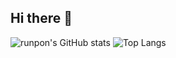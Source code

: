 ## Hi there 👋
![runpon's GitHub stats](https://github-readme-stats.vercel.app/api?username=runpon&show_icons=true&theme=tokyonight)
![Top Langs](https://github-readme-stats.vercel.app/api/top-langs/?username=runpon&layout=compact&theme=tokyonight)

<!--
**runpon/runpon** is a ✨ _special_ ✨ repository because its `README.md` (this file) appears on your GitHub profile.

Here are some ideas to get you started:

- 🔭 I’m currently working on ...
- 🌱 I’m currently learning ...
- 👯 I’m looking to collaborate on ...
- 🤔 I’m looking for help with ...
- 💬 Ask me about ...
- 📫 How to reach me: ...
- 😄 Pronouns: ...
- ⚡ Fun fact: ...
-->
